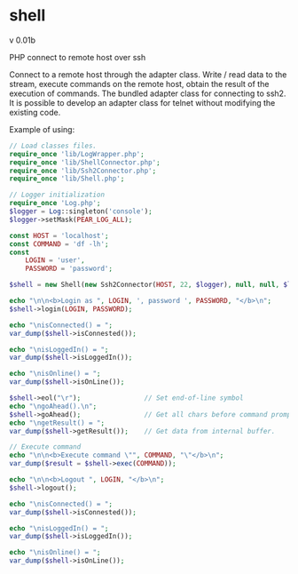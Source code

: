 # shell
v 0.01b

PHP connect to remote host over ssh

Connect to a remote host through the adapter class. Write / read data to the stream, execute commands on the remote host, obtain the result of the execution of commands.
The bundled adapter class for connecting to ssh2. It is possible to develop an adapter class for telnet without modifying the existing code.

Example of using:
```php
// Load classes files.
require_once 'lib/LogWrapper.php';
require_once 'lib/ShellConnector.php';
require_once 'lib/Ssh2Connector.php';
require_once 'lib/Shell.php';

// Logger initialization
require_once 'Log.php';
$logger = Log::singleton('console');
$logger->setMask(PEAR_LOG_ALL);

const HOST = 'localhost';
const COMMAND = 'df -lh';
const
    LOGIN = 'user',
    PASSWORD = 'password';

$shell = new Shell(new Ssh2Connector(HOST, 22, $logger), null, null, $logger);

echo "\n\n<b>Login as ", LOGIN, ', password ', PASSWORD, "</b>\n";
$shell->login(LOGIN, PASSWORD);

echo "\nisConnected() = ";
var_dump($shell->isConnested());

echo "\nisLoggedIn() = ";
var_dump($shell->isLoggedIn());

echo "\nisOnline() = ";
var_dump($shell->isOnLine());

$shell->eol("\r");                // Set end-of-line symbol
echo "\ngoAhead().\n";
$shell->goAhead();                // Get all chars before command prompt to internal buffer.
echo "\ngetResult() = ";
var_dump($shell->getResult());    // Get data from internal buffer.

// Execute command
echo "\n\n<b>Execute command \"", COMMAND, "\"</b>\n";
var_dump($result = $shell->exec(COMMAND));

echo "\n\n<b>Logout ", LOGIN, "</b>\n";
$shell->logout();

echo "\nisConnected() = ";
var_dump($shell->isConnested());

echo "\nisLoggedIn() = ";
var_dump($shell->isLoggedIn());

echo "\nisOnline() = ";
var_dump($shell->isOnLine());
```
